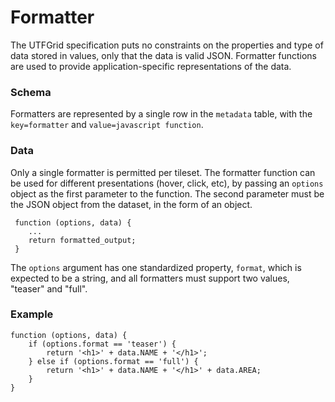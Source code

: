 # Formatter

The UTFGrid specification puts no constraints on the properties and type of data stored in values, only that the data is valid JSON. Formatter functions are used to provide application-specific representations of the data.

### Schema

Formatters are represented by a single row in the `metadata` table, with the `key=formatter` and `value=javascript function`.

### Data

Only a single formatter is permitted per tileset. The formatter function can be used for different presentations (hover, click, etc), by passing an `options` object as the first parameter to the function. The second parameter must be the JSON object from the dataset, in the form of an object.

     function (options, data) {
        ...
        return formatted_output;
     }

The `options` argument has one standardized property, `format`, which is expected to be a string, and all formatters must support two values, "teaser" and "full".

### Example

    function (options, data) {
        if (options.format == 'teaser') {
            return '<h1>' + data.NAME + '</h1>';
        } else if (options.format == 'full') {
            return '<h1>' + data.NAME + '</h1>' + data.AREA;
        }
    }

